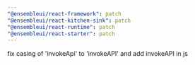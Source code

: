 ```yaml
---
"@ensembleui/react-framework": patch
"@ensembleui/react-kitchen-sink": patch
"@ensembleui/react-runtime": patch
"@ensembleui/react-starter": patch
---
```


fix casing of 'invokeApi' to 'invokeAPI' and add invokeAPI in js
